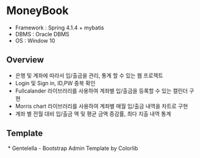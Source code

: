 # MoneyBook
 * Framework : Spring 4.1.4 + mybatis
 * DBMS : Oracle DBMS
 * OS  : Window 10

## Overview
 * 은행 및 계좌에 따라서 입/출금을 관리, 통계 할 수 있는 웹 프로젝트
 * Login 및 Sign in, ID,PW 중복 확인 
 * Fullcalander 라이브러리를 사용하여 계좌별 입/출금을 등록할 수 있는 캘린더 구현
 * Morris chart 라이브러리를 사용하여 계좌별 매월 입/출금 내역을 차트로 구현
 * 계좌 별 전월 대비 입/출금 액 및 평균 금액 증감률, 최다 지출 내역 통계  

## Template
  * Gentelella - Bootstrap Admin Template by Colorlib

